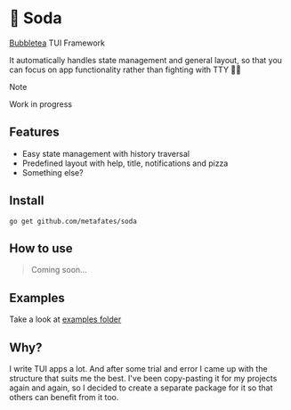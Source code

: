 # 🥤 Soda

[Bubbletea](https://github.com/charmbracelet/bubbletea) TUI Framework

It automatically handles state management and general layout, so that you can 
focus on app functionality rather than fighting with TTY 🤕🥊

> [!NOTE]  
> Work in progress

## Features

- Easy state management with history traversal
- Predefined layout with help, title, notifications and pizza
- Something else?

## Install

```shell
go get github.com/metafates/soda
```

## How to use

> Coming soon...

## Examples

Take a look at [examples folder](./examples)

## Why?

I write TUI apps a lot. And after some trial and error I came up with the structure
that suits me the best. I've been copy-pasting it for my projects again and again, so I 
decided to create a separate package for it so that others can benefit from it too.
